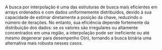 A busca por interpolação é uma das estruturas de busca mais eficientes em arrays ordenados e com dados uniformemente distribuídos, devido à sua capacidade de estimar diretamente a posição da chave, reduzindo o número de iterações. No entanto, sua eficiência depende fortemente da distribuição dos dados: se os valores são irregulares ou altamente concentrados em uma região, a interpolação pode ser ineficiente ou até mesmo degenerar para desempenho O(n), tornando a busca binária uma alternativa mais robusta nesses casos.